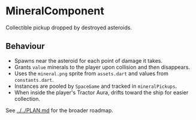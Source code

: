 # MineralComponent

Collectible pickup dropped by destroyed asteroids.

## Behaviour

- Spawns near the asteroid for each point of damage it takes.
- Grants `value` minerals to the player upon collision and then disappears.
- Uses the `mineral.png` sprite from `assets.dart` and values from
  `constants.dart`.
- Instances are pooled by `SpaceGame` and tracked in `mineralPickups`.
- When inside the player's Tractor Aura, drifts toward the ship for easier
  collection.

See [../../PLAN.md](../../PLAN.md) for the broader roadmap.
